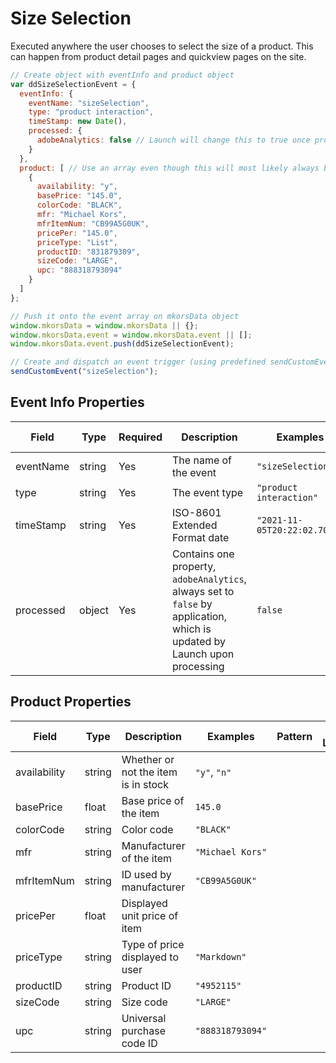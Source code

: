 # Size Selection
Executed anywhere the user chooses to select the size of a product. This can happen from product detail pages and quickview pages on the site.

```javascript
// Create object with eventInfo and product object
var ddSizeSelectionEvent = {
  eventInfo: {
    eventName: "sizeSelection",
    type: "product interaction",
    timeStamp: new Date(),
    processed: {
      adobeAnalytics: false // Launch will change this to true once processed
    }
  },
  product: [ // Use an array even though this will most likely always be a single item
    {
      availability: "y",
      basePrice: "145.0",
      colorCode: "BLACK",
      mfr: "Michael Kors",
      mfrItemNum: "CB99A5G0UK",
      pricePer: "145.0",
      priceType: "List",
      productID: "831879309",
      sizeCode: "LARGE",
      upc: "888318793094"
    }
  ]
};

// Push it onto the event array on mkorsData object
window.mkorsData = window.mkorsData || {};
window.mkorsData.event = window.mkorsData.event || [];
window.mkorsData.event.push(ddSizeSelectionEvent);

// Create and dispatch an event trigger (using predefined sendCustomEvent function)
sendCustomEvent("sizeSelection");
```

## Event Info Properties
|Field|Type|Required|Description|Examples|Pattern|Min Length|Max Length|Min|Max|Multiple Of|
|-----|----|--------|-----------|--------|-------|----------|----------|---|---|-----------|
|eventName|string|Yes|The name of the event|`"sizeSelection"`|||||||
|type|string|Yes|The event type|`"product interaction"`|||||||
|timeStamp|string|Yes|ISO-8601 Extended Format date|`"2021-11-05T20:22:02.707Z"`|||||||
|processed|object|Yes|Contains one property, `adobeAnalytics`, always set to `false` by application, which is updated by Launch upon processing|`false`|||||||

## Product Properties
|Field|Type|Description|Examples|Pattern|Min Length|Max Length|Min|Max|Multiple Of|
|-----|----|-----------|--------|-------|----------|----------|---|---|-----------|
|availability|string|Whether or not the item is in stock|`"y"`, `"n"`|||||||
|basePrice|float|Base price of the item|`145.0`|||||||
|colorCode|string|Color code|`"BLACK"`|||||||
|mfr|string|Manufacturer of the item|`"Michael Kors"`|||||||
|mfrItemNum|string|ID used by manufacturer|`"CB99A5G0UK"`|||||||
|pricePer|float|Displayed unit price of item||||||||
|priceType|string|Type of price displayed to user|`"Markdown"`|||||||
|productID|string|Product ID|`"4952115"`|||||||
|sizeCode|string|Size code|`"LARGE"`|||||||
|upc|string|Universal purchase code ID|`"888318793094"`|||||||